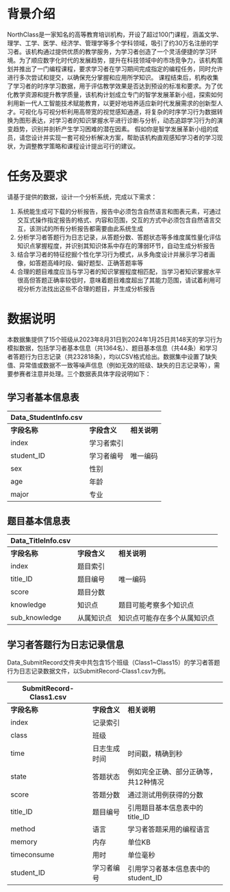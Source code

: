 # 背景介绍

NorthClass是一家知名的高等教育培训机构，开设了超过100门课程，涵盖文学、理学、工学、医学、经济学、管理学等多个学科领域，吸引了约30万名注册的学习者。该机构通过提供优质的教学服务，为学习者创造了一个灵活便捷的学习环境。为了顺应数字化时代的发展趋势，提升在科技领域中的市场竞争力，该机构策划并推出了一门编程课程，要求学习者在学习期间完成指定的编程任务，同时允许进行多次尝试和提交，以确保充分掌握和应用所学知识。 课程结束后，机构收集了学习者的时序学习数据，用于评估教学效果是否达到预设的标准和要求。为了优化教学资源和提升教学质量，该机构计划成立专门的智学发展革新小组，探索如何利用新一代人工智能技术赋能教育，以更好地培养适应新时代发展需求的创新型人才。可视化与可视分析利用高带宽的视觉感知通道，将复杂的时序学习行为数据转换为图形表达，对学习者的知识掌握水平进行诊断与分析，动态追踪学习行为的演变趋势，识别并剖析产生学习困难的潜在因素。 假如你是智学发展革新小组的成员，请您设计并实现一套可视分析解决方案，帮助该机构直观感知学习者的学习现状，为调整教学策略和课程设计提出可行的建议。
# 任务及要求

请基于提供的数据，设计一个分析系统，完成以下需求：

1. 系统能生成可下载的分析报告，报告中必须包含自然语言和图表元素，可通过交互式操作指定报告的格式、内容和范围，交互的方式中必须包含自然语言交互，该测试的所有分析报告都需要由此系统生成
2. 分析学习者答题行为日志记录，从答题分数、答题状态等多维度属性量化评估知识点掌握程度，并识别其知识体系中存在的薄弱环节，自动生成分析报告
3. 结合学习者的特征挖掘个性化学习行为模式，从多角度设计并展示学习者画像，如答题高峰时段、偏好题型、正确答题率等
4. 合理的题目难度应当与学习者的知识掌握程度相匹配，当学习者知识掌握水平很高但答题正确率较低时，意味着题目难度超出了其能力范围，请试着利用可视分析方法找出这些不合理的题目，并生成分析报告

# 数据说明

本数据集提供了15个班级从2023年8月31日到2024年1月25日共148天的学习行为模拟数据，包括学习者基本信息（共1364名）、题目基本信息（共44条）和学习者答题行为日志记录（共232818条），均以CSV格式给出。数据集中设置了缺失值、异常值或数据不一致等噪声信息（例如无效的班级、缺失的日志记录等），需要参赛者注意并处理。三个数据表具体字段说明如下：

## 学习者基本信息表

| Data_StudentInfo.csv |              |              |
| -------------------- | ------------ | ------------ |
| **字段名称**         | **字段含义** | **相关说明** |
| index                | 学习者索引   |              |
| student_ID           | 学习者编号   | 唯一编码     |
| sex                  | 性别         |              |
| age                  | 年龄         |              |
| major                | 专业         |              |

## 题目基本信息表

| Data_TitleInfo.csv |              |                              |
| ------------------ | ------------ | ---------------------------- |
| **字段名称**       | **字段含义** | **相关说明**                 |
| index              | 题目索引     |                              |
| title_ID           | 题目编号     | 唯一编码                     |
| score              | 题目分数     |                              |
| knowledge          | 知识点       | 题目可能考察多个知识点       |
| sub_knowledge      | 从属知识点   | 知识点可能存在多个从属知识点 |

## 学习者答题行为日志记录信息

Data_SubmitRecord文件夹中共包含15个班级（Class1~Class15）的学习者答题行为日志记录数据文件，以SubmitRecord-Class1.csv为例。

| SubmitRecord-Class1.csv |              |                                      |
| ----------------------- | ------------ | ------------------------------------ |
| **字段名称**            | **字段含义** | **相关说明**                         |
| index                   | 记录索引     |                                      |
| class                   | 班级         |                                      |
| time                    | 日志生成时间 | 时间戳，精确到秒                     |
| state                   | 答题状态     | 例如完全正确、部分正确等，共12种情况 |
| score                   | 答题分数     | 通过测试用例获得的分数               |
| title_ID                | 题目编号     | 引用题目基本信息表中的title_ID       |
| method                  | 语言         | 学习者答题采用的编程语言             |
| memory                  | 内存         | 单位KB                               |
| timeconsume             | 用时         | 单位毫秒                             |
| student_ID              | 学习者编号   | 引用学习者基本信息表中的student_ID   |

 